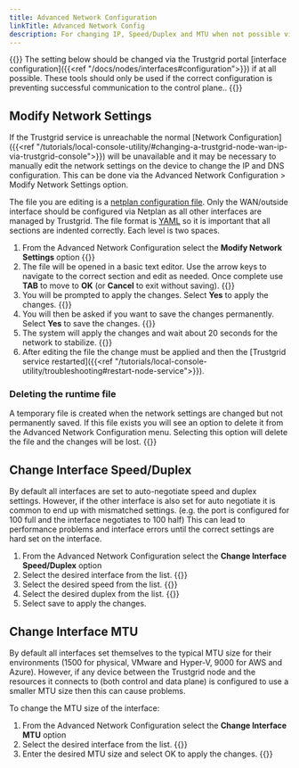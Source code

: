 ```yaml
---
title: Advanced Network Configuration
linkTitle: Advanced Network Config
description: For changing IP, Speed/Duplex and MTU when not possible via control plane
---
```


{{<alert color="warning">}} The setting below should be changed via the Trustgrid portal [interface configuration]({{<ref "/docs/nodes/interfaces#configuration">}}) if at all possible. These tools should only be used if the correct configuration is preventing successful communication to the control plane.. {{</alert>}}


## Modify Network Settings
If the Trustgrid service is unreachable the normal [Network Configuration]({{<ref "/tutorials/local-console-utility/#changing-a-trustgrid-node-wan-ip-via-trustgrid-console">}}) will be unavailable and it may be necessary to manually edit the network settings on the device to change the IP and DNS configuration. This can be done via the Advanced Network Configuration > Modify Network Settings option. 

The file you are editing is a [netplan configuration file](https://netplan.io/reference). Only the WAN/outside interface should be configured via Netplan as all other interfaces are managed by Trustgrid. The file format is [YAML](https://yaml.org/) so it is important that all sections are indented correctly. Each level is two spaces.

1. From the Advanced Network Configuration select the **Modify Network Settings** option {{<tgimg src="adv-net-conf-menu.png" caption="Modify Network Settings option" width="80%">}}
1. The file will be opened in a basic text editor. Use the arrow keys to navigate to the correct section and edit as needed. Once complete use **TAB** to move to **OK** (or **Cancel** to exit without saving). {{<tgimg src="adv-net-conf-edit.png" caption="Edit the file" width="80%">}}
1. You will be prompted to apply the changes. Select **Yes** to apply the changes. {{<tgimg src="adv-net-conf-apply.png" caption="Apply the changes" width="80%">}}
1. You will then be asked if you want to save the changes permanently. Select **Yes** to save the changes. {{<tgimg src="adv-net-conf-save.png" caption="Save the changes" width="80%">}}
1. The system will apply the changes and wait about 20 seconds for the network to stabilize.  {{<tgimg src="adv-net-conf-stable.png" caption="Wait for the network to stabilize" width="80%">}}
1. After editing the file the change must be applied and then the [Trustgrid service restarted]({{<ref "/tutorials/local-console-utility/troubleshooting#restart-node-service">}}).

### Deleting the runtime file
A temporary file is created when the network settings are changed but not permanently saved. If this file exists you will see an option to delete it from the Advanced Network Configuration menu. Selecting this option will delete the file and the changes will be lost.
{{<tgimg src="adv-net-conf-del-run.png" caption="Delete the Netplan Runtime File" width="80%">}}

## Change Interface Speed/Duplex
By default all interfaces are set to auto-negotiate speed and duplex settings. However, if the other interface is also set for auto negotiate it is common to end up with mismatched settings. (e.g. the port is configured for 100 full and the interface negotiates to 100 half) This can lead to performance problems and interface errors until the correct settings are hard set on the interface.  

1. From the Advanced Network Configuration select the **Change Interface Speed/Duplex** option
1. Select the desired interface from the list. {{<tgimg src="speed-select-int.png" alt="Speed/Duplex Select Interface" width="80%">}}
1. Select the desired speed from the list. {{<tgimg src="speed-select-speed.png" alt="Select Speed of 1000, 100 or 10" width="80%">}}
1. Select the desired duplex from the list. {{<tgimg src="duplex-select.png" alt="Duplex options Full or Half" width="80%">}}
1. Select save to apply the changes.

## Change Interface MTU
By default all interfaces set themselves to the typical MTU size for their environments (1500 for physical, VMware and Hyper-V, 9000 for AWS and Azure). However, if any device between the Trustgrid node and the resources it connects to (both control and data plane) is configured to use a smaller MTU size then this can cause problems. 

To change the MTU size of the interface:
1. From the Advanced Network Configuration select the **Change Interface MTU** option
1. Select the desired interface from the list. {{<tgimg src="mtu-interface-select.png" alt="MTU Select Interface" width="80%">}}
1. Enter the desired MTU size and select OK to apply the changes. {{<tgimg src="mtu-enter-mtu.png" alt="MTU Enter MTU" width="80%">}}
